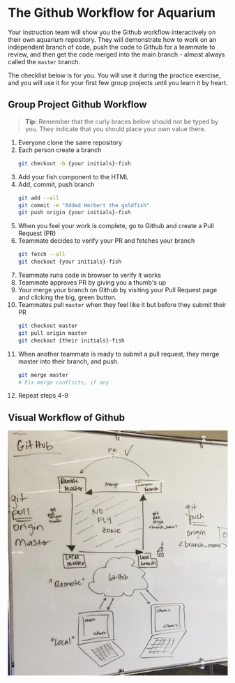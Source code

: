 # The Github Workflow for Aquarium

Your instruction team will show you the Github workflow interactively on their own aquarium repository. They will demonstrate how to work on an independent branch of code, push the code to Github for a teammate to review, and then get the code merged into the main branch - almost always called the `master` branch.

The checklist below is for you. You will use it during the practice exercise, and you will use it for your first few group projects until you learn it by heart.

## Group Project Github Workflow

> **Tip:** Remember that the curly braces below should not be typed by you. They indicate that you should place your own value there.

1. Everyone clone the same repository
1. Each person create a branch
    ```sh
    git checkout -b {your initials}-fish
    ```
1. Add your fish component to the HTML
1. Add, commit, push branch
    ```sh
    git add --all
    git commit -m "Added Herbert the goldfish"
    git push origin {your initials}-fish
    ```
1. When you feel your work is complete, go to Github and create a Pull Request (PR)
1. Teammate decides to verify your PR and fetches your branch
    ```sh
    git fetch --all
    git checkout {your initials}-fish
    ```
1. Teammate runs code in browser to verify it works
1. Teammate approves PR by giving you a thumb's up
1. Your merge your branch on Github by visiting your Pull Request page and clicking the big, green button.
1. Teammates pull `master` when they feel like it but before they submit their PR
    ```sh
    git checkout master
    git pull origin master
    git checkout {their initials}-fish
    ```
1. When another teammate is ready to submit a pull request, they merge master into their branch, and push.
    ```sh
    git merge master
    # Fix merge conflicts, if any
    ```
1. Repeat steps 4-9

## Visual Workflow of Github

![](./images/github-workflow.png)
